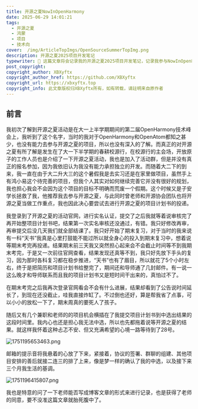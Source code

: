 ```yaml
---
title: 开源之夏NowInOpenHarmony
date: 2025-06-29 14:01:21
tags:
  - 开源之夏
  - 鸿蒙
  - 项目
  - 技术向
cover:  /img/ArticleTopImgs/OpenSourceSummerTopImg.png
description: 开源之夏2025项目开发笔记
typewriter: 🦋 这篇文章将会记录我的开源之夏2025项目开发笔记，记录我参与NowInOpenHarmony项目的完整历程。在这三个月的时间里，我将深入探索鸿蒙生态系统的奥秘，从初学者到贡献者的蜕变过程。我会详细记录每一次代码提交背后的思考，每一个技术难题的攻克过程，以及与导师协作的珍贵经历。从环境搭建到功能实现，从bug调试到性能优化，从技术分享到项目总结，这里将会是我技术成长轨迹的完整呈现。我相信这段开源贡献的经历不仅会提升我的编程技能和项目管理能力，更会让我深刻理解开源精神的价值所在。这将会成为我大学期间最具意义的技术实践，也是我走向更广阔技术世界的重要里程碑。
post_copyright:
copyright_author: XBXyftx
copyright_author_href: https://github.com/XBXyftx
copyright_url: https://xbxyftx.top
copyright_info: 此文章版权归XBXyftx所有，如有转载，请註明来自原作者
---
```


## 前言

我初次了解到开源之夏活动是在大一上半学期期间的第二届OpenHarmony技术峰会上，我听到了这个名字，当时的我对于OpenHarmony和OpenAtom都知之甚少，也没有能力去参与开源之夏的项目，所以也没有深入的了解。而真正的对开源之夏有所了解是发生在了大一下半学期的春耕校源行，在校源行的主会场，开放原子的工作人员也是介绍了一下开源之夏活动，我也是加入了活动群，但是并没有真正的报名参加，因为我依旧认为我没有能力承担独立的开发。而随着大二下的到来，我一直在由于大二升大三的这个暑假我是去实习还是在家里做项目，虽然手上有鸿小易这个待完善的项目，但我个人其实对如何继续完善它并没有很好的规划，我也担心我会不会因为这个项目的目标不明确而荒废一个假期。这个时候又是子安学长拯救了我，他推荐我去参与开源之夏，与此同时曾老师和开源协会团队也将开源之夏当做工作重点，我也因此决心要尝试去进行开源之夏的项目计划书的投递。

我登录到了开源之夏的活动官网，进行实名认证，提交了之后我就等着说审核完了再开始整项目计划书吧，结果第一次实名审核还没通过，有错。我只好修改再审，再审提交后没几天我们就全部结课了。我只好开始了期末复习，对于当时的我来说有一科“天书”我真是心里打鼓能不能过所以就全身心的投入到期末复习中，想着说等期末考完再投递。结果期末前三天我又突然担心起来会不会截止时间等不到我期末考完，于是又一次前往官网查看，结果发现还真等不到，我只好先放下手头的复习，因为那时各科复习都在稳步推进，“天书”也有了眉目，所以就花了5个小时左右，终于是把简历和项目计划书给整完了，期间还和导师通了几封邮件。有一说一这么晚才和导师联系而且我的项目计划书又是短时间干出来的，真怕过不了。

在期末考完之后我再次登录官网看会不会有什么进展，结果却看到了公告说时间延长了，到现在还没截止，哇我直接炸缸了。不过倒也还好，算是帮我省了点事，可以小小的放松一下了，期末周真的要死人了孩子。

随后又有几个兼职和老师的的项目机会横插在了我提交项目计划书到中选出结果的这段时间里。我内心也还是担心我无法中选，所以也先都拖着说等开源之夏的结果。就这样我怀着这种忐忑不安、但又充满希望的心境一路等待到了28号。

![1751195653463.png](https://bu.dusays.com/2025/06/29/686120088cd6b.png)

邮箱的提示音将我悬着的心放了下来，紧接着，协议的签署、群聊的组建、其他项目安排的善后就接二连三的排了上来，像是梦一样的确认了我的中选，以及接下来三个月我生活的基调。

![1751196415807.png](https://bu.dusays.com/2025/06/29/686123033e689.png)

我也是特意的问了一下老师能否写成博客文章的形式来进行记录，也是获得了老师的同意，要不没准这篇文章就胎死腹中了。
